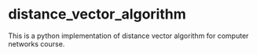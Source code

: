 # distance_vector_algorithm
This is a python implementation of distance vector algorithm for computer networks course.
